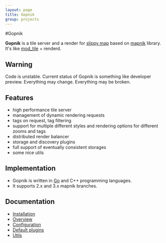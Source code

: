 ```yaml
---
layout: page
title: Gopnik
group: projects
---
```


#Gopnik

**Gopnik** is a tile server and a render for [slippy map](http://wiki.openstreetmap.org/wiki/Slippy_map) based on [mapnik](http://mapnik.org/) library.
It's like [mod_tile](http://wiki.openstreetmap.org/wiki/Mod_tile) + renderd.

## Warning
Code is unstable. Current status of Gopnik is something like developer preview. Everything may change. Everything may be broken.

## Features
 * high performance tile server
 * management of dynamic rendering requests
 * tags on request, tag filtering
 * support for multiple different styles and rendering options for different zooms and tags
 * distributed render balancer
 * storage and discovery plugins
 * full support of eventually consistent storages
 * some nice utils

## Implementation
 * Gopnik is written in [Go](http://golang.org/) and C++ programming languages.
 * It supports 2.x and 3.x mapnik branches.

## Documentation
 * [Installation](installation.html)
 * [Overview](overview.html)
 * [Configuration](configuration.html)
 * [Default plugins](defplugins.html)
 * [Utils](utils.html)

